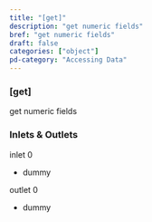 ```yaml
---
title: "[get]"
description: "get numeric fields"
bref: "get numeric fields"
draft: false
categories: ["object"]
pd-category: "Accessing Data"
---
```


### [get]

get numeric fields

### Inlets & Outlets

inlet 0

 - dummy

outlet 0

 - dummy
 

